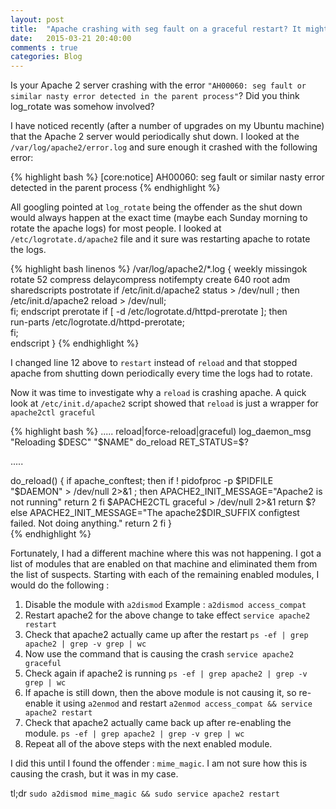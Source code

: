 ```yaml
---
layout: post
title:  "Apache crashing with seg fault on a graceful restart? It might be because of a module that is enabled."
date:   2015-03-21 20:40:00
comments : true
categories: Blog
---
```

Is your Apache 2 server crashing with the error `"AH00060: seg fault or similar nasty error detected in the parent process"`? Did you think log_rotate was somehow involved?

I have noticed recently (after a number of upgrades on my Ubuntu machine) that the Apache 2 server would periodically shut down. I looked at the `/var/log/apache2/error.log` and sure enough it crashed with the following error:

{% highlight bash %}
[core:notice] AH00060: seg fault or similar nasty error detected in the parent process
{% endhighlight %}

All googling pointed at `log_rotate` being the offender as the shut down would always happen at the exact time (maybe each Sunday morning to rotate the apache logs) for most people. I looked at `/etc/logrotate.d/apache2` file and it sure was restarting apache to rotate the logs.

{% highlight bash linenos %}
/var/log/apache2/*.log {
	weekly
	missingok
	rotate 52
	compress
	delaycompress
	notifempty
	create 640 root adm
	sharedscripts
	postrotate
                if /etc/init.d/apache2 status > /dev/null ; then \
                    /etc/init.d/apache2 reload > /dev/null; \
                fi;
	endscript
	prerotate
		if [ -d /etc/logrotate.d/httpd-prerotate ]; then \
			run-parts /etc/logrotate.d/httpd-prerotate; \
		fi; \
	endscript
}
{% endhighlight %}

I changed line 12 above to `restart` instead of `reload` and that stopped apache from shutting down periodically every time the logs had to rotate.

Now it was time to investigate why a `reload` is crashing apache. A quick look at `/etc/init.d/apache2` script showed that `reload` is just a wrapper for `apache2ctl graceful` 

{% highlight bash %}
.....
reload|force-reload|graceful)
        log_daemon_msg "Reloading $DESC" "$NAME"
        do_reload
        RET_STATUS=$?

.....    

do_reload() {
        if apache_conftest; then
                if ! pidofproc -p $PIDFILE "$DAEMON" > /dev/null 2>&1 ; then
                        APACHE2_INIT_MESSAGE="Apache2 is not running"
                        return 2
                fi
                $APACHE2CTL graceful > /dev/null 2>&1
                return $?
        else
                APACHE2_INIT_MESSAGE="The apache2$DIR_SUFFIX configtest failed. Not doing anything."
                return 2
        fi
}    
{% endhighlight %}

Fortunately, I had a different machine where this was not happening. I got a list of modules that are enabled on that machine and eliminated them from the list of suspects. Starting with each of the remaining enabled modules, I would do the following : 

1. Disable the module with `a2dismod`
   Example : `a2dismod access_compat`
2. Restart apache2 for the above change to take effect
   `service apache2 restart`
3. Check that apache2 actually came up after the restart
    `ps -ef | grep apache2 | grep -v grep | wc`
4. Now use the  command that is causing the crash
   `service apache2 graceful`
5. Check again if apache2 is running
    `ps -ef | grep apache2 | grep -v grep | wc`
6. If apache is still down, then the above module is not causing it, so re-enable it using `a2enmod` and restart
   `a2enmod access_compat && service apache2 restart`
7. Check that apache2 actually came back up after re-enabling the module.
	`ps -ef | grep apache2 | grep -v grep | wc`
8. Repeat all of the above steps with the next enabled module.

I did this until I found the offender : `mime_magic`. I am not sure how this is causing the crash, but it was in my case.

tl;dr
`sudo a2dismod mime_magic && sudo service apache2 restart`



